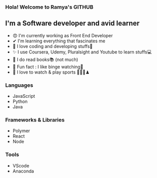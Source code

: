 ### Hola! Welcome to Ramya's GITHUB

## I'm a Software developer and avid learner

- 😍 I'm currently working as Front End Developer
- ✔ I'm learning everything that fascinates me
- 💖 I love coding and developing stuffs🧬
- ✨ I use Coursera, Udemy, Pluralsight and Youtube to learn stuffs💻
- 🤞 I do read books📚 (not much)
- 🎈 Fun fact : I like binge watching👀
- 🏓 I love to watch & play sports 🏸🏏🎲♟

### Languages

- JavaScript
- Python
- Java
  
### Frameworks & Libraries

- Polymer
- React
- Node

### Tools
- VScode
- Anaconda
